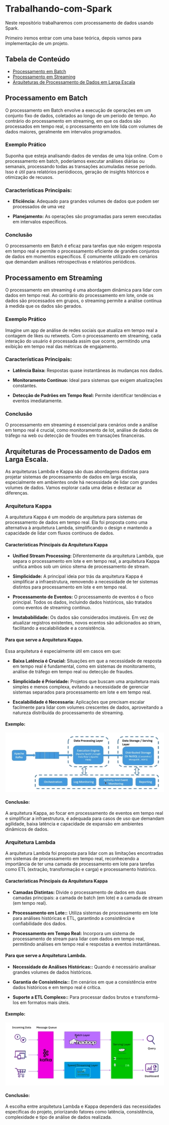 # Trabalhando-com-Spark
Neste repositório trabalharemos com processamento de dados usando Spark.

Primeiro iremos entrar com uma base teórica, depois vamos para implementação de um projeto.

## Tabela de Conteúdo

- [Processamento em Batch](#Processamento-em-Batch)
- [Processamento em Streaming](#Processamento-em-Streaming)
- [Arquiteturas de Processamento de Dados em Larga Escala](#Arquiteturas-de-Processamento-de-Dados-em-Larga-Escala)


## Processamento em Batch

O processamento em Batch envolve a execução de operações em um conjunto fixo de dados, coletados ao longo de um período de tempo. Ao contrário do processamento em streaming, em que os dados são processados em tempo real, o processamento em lote lida com volumes de dados maiores, geralmente em intervalos programados.

### Exemplo Prático

Suponha que esteja analisando dados de vendas de uma loja online. Com o processamento em batch, poderíamos executar análises diárias ou semanais, processando todas as transações acumuladas nesse período. Isso é útil para relatórios periódiocos, geração de insights hitóricos e otimização de recusos.

### Características Principais:

- **Eficiência:** Adequado para grandes volumes de dados que podem ser processados de uma vez

- **Planejamento:** As operações são programadas para serem executadas em intervalos específicos.

### Conclusão

O processamento em Batch é eficaz para tarefas que não exigem resposta em tempo real e permite o processamento eficiente de grandes conjuntos de dados em momentos específicos. É comumente utilizado em cenários que demandam análises retrospectivas e relatórios periódicos.


## Processamento em Streaming

O processamento em streaming é uma abordagem dinâmica para lidar com dados em tempo real. Ao contrário do processamento em lote, onde os dados são processados em grupos, o streaming permite a análise contínua à medida que os dados são gerados.

### Exemplo Prático

Imagine um app de análise de redes sociais que atualiza em tempo real a contagem de likes ou retweets. Com o processamento em streaming, cada interação do usuário é processada assim que ocorre, permitindo uma exibição em tempo real das métricas de engajamento.

### Características Principais:

- **Latência Baixa:** Respostas quase instantâneas às mudanças nos dados.

- **Monitoramento Contínuo:** Ideal para sistemas que exigem atualizações constantes.

- **Detecção de Padrões em Tempo Real:** Permite identificar tendências e eventos imediatamente. 

### Conclusão

O processamento em streaming é essencial para cenários onde a análise em tempo real é crucial, como monitoramento de Iot, análise de dados de tráfego na web ou detecção de froudes em transações financeiras.


## Arquiteturas de Processamento de Dados em Larga Escala.

As arquiteturas Lambda e Kappa são duas abordagens distintas para projetar sistemas de processamento de dados em larga escala, especialmente em ambientes onde há necessidade de lidar com grandes volumes de dados. Vamos explorar cada uma delas e destacar as diferenças.

### Arquitetura Kappa

A arquitetura Kappa é um modelo de arquitetura para sistemas de processamento de dados em tempo real. Ela foi proposta como uma alternativa à arquitetura Lambda, simplificando o design e mantendo a capacidade de lidar com fluxos contínuos de dados.

#### Características Principais da Arquitetura Kappa

- **Unified Stream Processing:** Diferentemente da arquitetura Lambda, que separa o processamento em lote e em tempo real, a arquitetura Kappa unifica ambos sob um único sitema de processamento de stream.

- **Simplicidade:** A principal ideia por trás da arquitetura Kappa é simplificar a infraestrutura, removendo a necessidade de ter sistemas distintos para processamento em lote e em tempo real.

- **Processamento de Eventos:** O processamento de eventos é o foco principal. Todos os dados, incluindo dados históricos, são tratados como eventos de streaming contínuo.

- **Imutababilidade:** Os dados são considerados imutáveis. Em vez de atualizar registros existentes, novos ecentos são adicionados ao stram, facilitando a escalabilidade e a consistência.

#### Para que serve a Arquitetura Kappa.

Essa arquitetura é especialmente útil em casos em que:

- **Baixa Latência é Crucial:** Situações em que a necessidade de resposta em tempo real é fundamental, como em sistemas de monitoramento, análise de tráfego em tempo real ou detecção de fraudes.

- **Simplicidade é Prioridade:** Projetos que buscam uma arquitetura mais simples e menos complexa, evitando a necessidade de gerenciar sistemas separados para processamento em lote e em tempo real.

- **Escalabilidade é Necessaria:** Aplicações que precisam escalar facilmente para lidar com volumes crescentes de dados, aproveitando a natureza distribuída do processamento de streaming.

#### Exemplo:

![Arquitetura Kappa](prints/1.png)

#### Conclusão:

A arquitetura Kappa, ao focar em processamento de eventos em tempo real e simplificar a infraestrutura, é adequada para casos de uso que demandam agilidade, baixa latência e capacidade de expansão em ambientes dinâmicos de dados.

### Arquitetura Lambda

A arquitetura Lambda foi proposta para lidar com as limitações encontradas em sistemas de processamento em tempo real, reconhecendo a importância de ter uma camada de processamento em lote para tarefas como ETL (extração, transformação e carga) e processamento histórico.

#### Características Principais da Arquitetura Kappa

- **Camadas Distintas:** Divide o processamento de dados em duas camadas principais: a camada de batch (em lote) e a camada de stream (em tempo real).

- **Processamento em Lote::** Utiliza sistemas de processamento em lote para análises históricas e ETL, garantindo a consistência e confiabilidade dos dados.

- **Processamento em Tempo Real:** Incorpora um sistema de processamento de stream para lidar com dados em tempo real, permitindo análises em tempo real e respostas a eventos instantâneas.

#### Para que serve a Arquitetura Lambda.

- **Necessidade de Análises Históricas::** Quando é necessário analisar grandes volumes de dados históricos.

- **Garantia de Consistência::** Em cenários em que a consistência entre dados históricos e em tempo real é crítica.

- **Suporte a ETL Complexo::** Para processar dados brutos e transformá-los em formatos mais úteis.

#### Exemplo:

![Arquitetura Lambda](prints/2.png)

#### Conclusão:

A escolha entre arquitetura Lambda e Kappa dependerá das necessidades específicas do projeto, priorizando fatores como latência, consistência, complexidade e tipo de análise de dados realizada.




